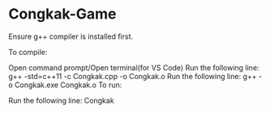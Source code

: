 # Congkak-Game
Ensure g++ compiler is installed first.

To compile:

Open command prompt/Open terminal(for VS Code)
Run the following line: g++ -std=c++11 -c Congkak.cpp -o Congkak.o
Run the following line: g++ -o Congkak.exe Congkak.o
To run:

Run the following line: Congkak
